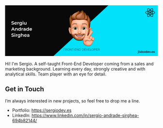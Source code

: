 [![Header](/header-banner.jpg)](https://sergiodev.es/)

Hi! I'm Sergio. A self-taught Front-End Developer coming from a sales and marketing background.
Learning every day, strongly creative and with analytical skills. Team player with an eye for detail.

## Get in Touch
I’m always interested in new projects, so feel free to drop me a line.
- Portfolio: https://sergiodev.es
- LinkedIn: https://www.linkedin.com/in/sergio-andrade-sirghea-694b82144/

